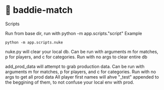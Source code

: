# 🏸 baddie-match

Scripts 

Run from base dir, run with python -m app.scripts."script"
Example 
```
python -m app.scripts.nuke
```

nuke.py will clear your local db. Can be run with arguments m for matches, p for players, and c for categories. Run with no args to clear entire db

add_prod_data will attempt to grab production data. Can be run with arguments m for matches, p for players, and c for categories. Run with no args to get all prod data
All player first names will ahve "_test" appended to the beggining of them, to not confuse your local env with prod. 

